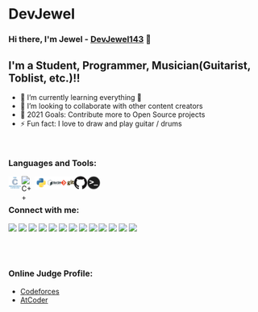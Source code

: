 # DevJewel

### Hi there, I'm Jewel -  [DevJewel143](https://github.com/DevJewel143) 👋



## I'm a Student, Programmer, Musician(Guitarist, Toblist, etc.)!!


- 🌱 I’m currently learning everything 🤣
- 👯 I’m looking to collaborate with other content creators
- 🥅 2021 Goals: Contribute more to Open Source projects
- ⚡ Fun fact: I love to draw and play guitar / drums





<br />

### Languages and Tools:

[<img align="left" alt="C" width="26px" src="https://raw.githubusercontent.com/github/explore/80688e429a7d4ef2fca1e82350fe8e3517d3494d/topics/c/c.png" />](https://github.com/DevJewel143)

[<img align="left" alt="C++" width="26px" src="https://raw.githubusercontent.com/github/explore/80688e429a7d4ef2fca1e82350fe8e3517d3494d/topics/c++/c++.png" />](https://github.com/DevJewel143)

[<img align="left" alt="Python" width="26px" src="https://raw.githubusercontent.com/github/explore/80688e429a7d4ef2fca1e82350fe8e3517d3494d/topics/python/python.png" />](https://github.com/DevJewel143)

[<img align="left" alt="Bash" width="26px" src="https://raw.githubusercontent.com/github/explore/80688e429a7d4ef2fca1e82350fe8e3517d3494d/topics/bash/bash.png" />](https://github.com/DevJewel143)

[<img align="left" alt="Git" width="26px" src="https://raw.githubusercontent.com/github/explore/80688e429a7d4ef2fca1e82350fe8e3517d3494d/topics/git/git.png" />](https://github.com/DevJewel143)

[<img align="left" alt="GitHub" width="26px" src="https://raw.githubusercontent.com/github/explore/78df643247d429f6cc873026c0622819ad797942/topics/github/github.png" />](https://github.com/DevJewel143)

[<img align="left" alt="Terminal" width="26px" src="https://raw.githubusercontent.com/github/explore/80688e429a7d4ef2fca1e82350fe8e3517d3494d/topics/terminal/terminal.png" />](https://github.com/DevJewel143)

<br />
<br />

### Connect with me:

[<img src="https://img.icons8.com/color/96/000000/facebook-circled--v3.png"/>](https://www.facebook.com/dev.jewel.5/)
[<img src="https://img.icons8.com/color/96/000000/twitter--v2.png"/>](https://www.facebook.com/dev.jewel.5/)
[<img src="https://img.icons8.com/color/96/000000/instagram-new--v2.png"/>](https://www.facebook.com/dev.jewel.5/)
[<img src="https://img.icons8.com/color/96/000000/linkedin-circled--v3.png"/>](https://www.facebook.com/dev.jewel.5/)
[<img src="https://img.icons8.com/color/96/000000/pinterest--v4.png"/>](https://www.facebook.com/dev.jewel.5/)
[<img src="https://img.icons8.com/color/96/000000/whatsapp--v4.png"/>](https://www.facebook.com/dev.jewel.5/)
[<img src="https://img.icons8.com/color/96/000000/stackexchange.png"/>](https://www.facebook.com/dev.jewel.5/)
[<img src="https://img.icons8.com/color/96/000000/stackoverflow.png"/>](https://www.facebook.com/dev.jewel.5/)
[<img src="https://img.icons8.com/color/96/000000/medium-logo.png"/>](https://www.facebook.com/dev.jewel.5/)
[<img src="https://img.icons8.com/color/96/000000/wordpress.png"/>](https://www.facebook.com/dev.jewel.5/)
[<img src="https://img.icons8.com/fluent/96/000000/gmail--v2.png"/>](https://www.facebook.com/dev.jewel.5/)
[<img src="https://img.icons8.com/color/96/000000/github--v1.png"/>](https://www.facebook.com/dev.jewel.5/)
[<img src="https://img.icons8.com/color/96/000000/youtube--v3.png"/>](https://www.youtube.com/channel/UCfIRjgOdxc79-IYGdxbF7fA)

<br />
<br />

### Online Judge Profile:

- [Codeforces](https://codeforces.com/profile/Call_me_DJ)
- [AtCoder](https://atcoder.jp/users/DevJewel)






